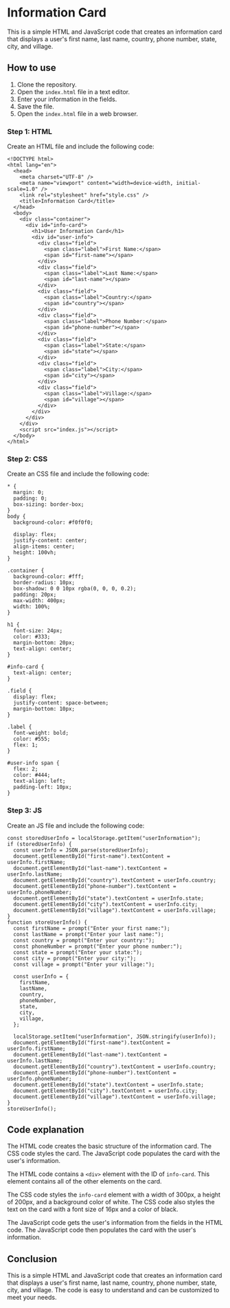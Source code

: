 # Information Card

This is a simple HTML and JavaScript code that creates an information card that displays a user's first name, last name, country, phone number, state, city, and village.

## How to use

1. Clone the repository.
2. Open the `index.html` file in a text editor.
3. Enter your information in the fields.
4. Save the file.
5. Open the `index.html` file in a web browser.

### Step 1: HTML

Create an HTML file and include the following code:

```
<!DOCTYPE html>
<html lang="en">
  <head>
    <meta charset="UTF-8" />
    <meta name="viewport" content="width=device-width, initial-scale=1.0" />
    <link rel="stylesheet" href="style.css" />
    <title>Information Card</title>
  </head>
  <body>
    <div class="container">
      <div id="info-card">
        <h1>User Information Card</h1>
        <div id="user-info">
          <div class="field">
            <span class="label">First Name:</span>
            <span id="first-name"></span>
          </div>
          <div class="field">
            <span class="label">Last Name:</span>
            <span id="last-name"></span>
          </div>
          <div class="field">
            <span class="label">Country:</span>
            <span id="country"></span>
          </div>
          <div class="field">
            <span class="label">Phone Number:</span>
            <span id="phone-number"></span>
          </div>
          <div class="field">
            <span class="label">State:</span>
            <span id="state"></span>
          </div>
          <div class="field">
            <span class="label">City:</span>
            <span id="city"></span>
          </div>
          <div class="field">
            <span class="label">Village:</span>
            <span id="village"></span>
          </div>
        </div>
      </div>
    </div>
    <script src="index.js"></script>
  </body>
</html>

```

### Step 2: CSS

Create an CSS file and include the following code:

```
* {
  margin: 0;
  padding: 0;
  box-sizing: border-box;
}
body {
  background-color: #f0f0f0;

  display: flex;
  justify-content: center;
  align-items: center;
  height: 100vh;
}

.container {
  background-color: #fff;
  border-radius: 10px;
  box-shadow: 0 0 10px rgba(0, 0, 0, 0.2);
  padding: 20px;
  max-width: 400px;
  width: 100%;
}

h1 {
  font-size: 24px;
  color: #333;
  margin-bottom: 20px;
  text-align: center;
}

#info-card {
  text-align: center;
}

.field {
  display: flex;
  justify-content: space-between;
  margin-bottom: 10px;
}

.label {
  font-weight: bold;
  color: #555;
  flex: 1;
}

#user-info span {
  flex: 2;
  color: #444;
  text-align: left;
  padding-left: 10px;
}

```

### Step 3: JS

Create an JS file and include the following code:

```
const storedUserInfo = localStorage.getItem("userInformation");
if (storedUserInfo) {
  const userInfo = JSON.parse(storedUserInfo);
  document.getElementById("first-name").textContent = userInfo.firstName;
  document.getElementById("last-name").textContent = userInfo.lastName;
  document.getElementById("country").textContent = userInfo.country;
  document.getElementById("phone-number").textContent = userInfo.phoneNumber;
  document.getElementById("state").textContent = userInfo.state;
  document.getElementById("city").textContent = userInfo.city;
  document.getElementById("village").textContent = userInfo.village;
}
function storeUserInfo() {
  const firstName = prompt("Enter your first name:");
  const lastName = prompt("Enter your last name:");
  const country = prompt("Enter your country:");
  const phoneNumber = prompt("Enter your phone number:");
  const state = prompt("Enter your state:");
  const city = prompt("Enter your city:");
  const village = prompt("Enter your village:");

  const userInfo = {
    firstName,
    lastName,
    country,
    phoneNumber,
    state,
    city,
    village,
  };

  localStorage.setItem("userInformation", JSON.stringify(userInfo));
  document.getElementById("first-name").textContent = userInfo.firstName;
  document.getElementById("last-name").textContent = userInfo.lastName;
  document.getElementById("country").textContent = userInfo.country;
  document.getElementById("phone-number").textContent = userInfo.phoneNumber;
  document.getElementById("state").textContent = userInfo.state;
  document.getElementById("city").textContent = userInfo.city;
  document.getElementById("village").textContent = userInfo.village;
}
storeUserInfo();

```

## Code explanation

The HTML code creates the basic structure of the information card. The CSS code styles the card. The JavaScript code populates the card with the user's information.

The HTML code contains a `<div>` element with the ID of `info-card`. This element contains all of the other elements on the card.

The CSS code styles the `info-card` element with a width of 300px, a height of 200px, and a background color of white. The CSS code also styles the text on the card with a font size of 16px and a color of black.

The JavaScript code gets the user's information from the fields in the HTML code. The JavaScript code then populates the card with the user's information.

## Conclusion

This is a simple HTML and JavaScript code that creates an information card that displays a user's first name, last name, country, phone number, state, city, and village. The code is easy to understand and can be customized to meet your needs.
